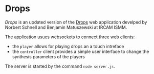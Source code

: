 # Drops

*Drops* is an updated version of the [Drops](https://github.com/ircam-cosima/drops) web application develped by Norbert Schnell and Benjamin Matuszewski at IRCAM ISMM.

The application usues websockets to connect three web clients:
- the `player` allows for playing drops an a touch intreface
- the `controller` client provides a simple user interface to change the synthesis parameters of the players

The server is started by the command `node server.js`.
